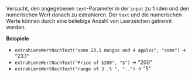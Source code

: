 Versucht, den angegebenen `text`-Parameter in der `input` zu finden und den numerischen Wert danach zu extrahieren. 
Der `text` und die numerischen Werte können durch eine beliebige Anzahl von Leerzeichen getrennt werden.

**Beispiele**

- `extrahiereWertNachText("some 23.1 mangos and 4 apples", "some")` &#8594; "23.1"
- `extrahiereWertNachText("Price of $200", "$")` &#8594; "200"
- `extrahiereWertNachText("range of 3..5 ", "..")` &#8594; "5"
